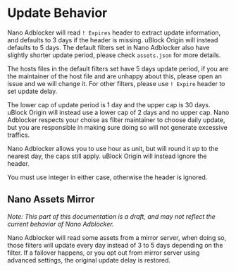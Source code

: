 # Update Behavior

Nano Adblocker will read `! Expires` header to extract update information, and defaults to 3 days if the header is missing. uBlock Origin 
will instead defaults to 5 days. The default filters set in Nano Adblocker also have slightly shorter update period, please check 
`assets.json` for more details. 

The hosts files in the default filters set have 5 days update period, if you are the maintainer of the host file and are unhappy about 
this, please open an issue and we will change it. For other filters, please use `! Expire` header to set update delay. 

The lower cap of update period is 1 day and the upper cap is 30 days. uBlock Origin will instead use a lower cap of 2 days and no upper 
cap. Nano Adblocker respects your choise as filter maintainer to choose daily update, but you are responsible in making sure doing so 
will not generate excessive traffics. 

Nano Adblocker allows you to use hour as unit, but will round it *up* to the nearest day, the caps still apply. uBlock Origin will 
instead ignore the header. 

You must use integer in either case, otherwise the header is ignored. 

## Nano Assets Mirror

*Note: This part of this documentation is a draft, and may not reflect the current behavior of Nano Adblocker.*

Nano Adblocker will read some assets from a mirror server, when doing so, those filters will update every day instead of 3 to 5 days 
depending on the filter. If a failover happens, or you opt out from mirror server using advanced settings, the original update delay 
is restored. 
